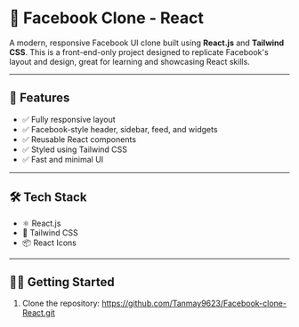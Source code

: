 # 📘 Facebook Clone - React

A modern, responsive Facebook UI clone built using **React.js** and **Tailwind CSS**. This is a front-end-only project designed to replicate Facebook's layout and design, great for learning and showcasing React skills.

---

## 🚀 Features

- ✅ Fully responsive layout
- ✅ Facebook-style header, sidebar, feed, and widgets
- ✅ Reusable React components
- ✅ Styled using Tailwind CSS
- ✅ Fast and minimal UI

---

## 🛠️ Tech Stack

- ⚛️ React.js
- 🎨 Tailwind CSS
- 📦 React Icons

---

## 🧑‍💻 Getting Started

1. Clone the repository:
   https://github.com/Tanmay9623/Facebook-clone-React.git
 